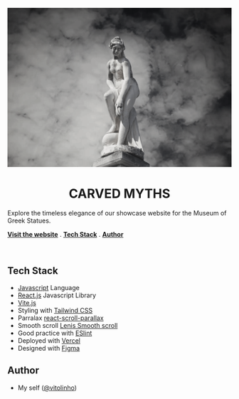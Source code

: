 <p align='center'>
<img alt='logo' src='./public/pictures/4.png'>
<p>

<h1 align='center'>CARVED MYTHS</h1>

<p align='left'>Explore the timeless elegance of our showcase website for the Museum of Greek Statues. </p>

<p align='left'>
<a href='https://carved-myths.vercel.app/'><strong>Visit the website</strong></a> .
<a href='#tech-stack'><strong>Tech Stack</strong></a> .
<a href='#author'><strong>Author</strong></a>
</p>
<br/>

## Tech Stack

- [Javascript](https://developer.mozilla.org/fr/docs/Web/JavaScript) Language
- [React.js](https://fr.react.dev/) Javascript Library
- [Vite.js](https://vitejs.dev/)
- Styling with [Tailwind CSS](https://tailwindcss.com)
- Parralax [react-scroll-parallax](https://react-scroll-parallax.damnthat.tv/docs/intro)
- Smooth scroll [Lenis Smooth scroll](https://github.com/studio-freight/lenis)
- Good practice with [ESlint](https://eslint.org)
- Deployed with [Vercel](https://vercel.com/)
- Designed with [Figma](https://www.figma.com/)

## Author

- My self ([@vitolinho](https://github.com/vitolinho))